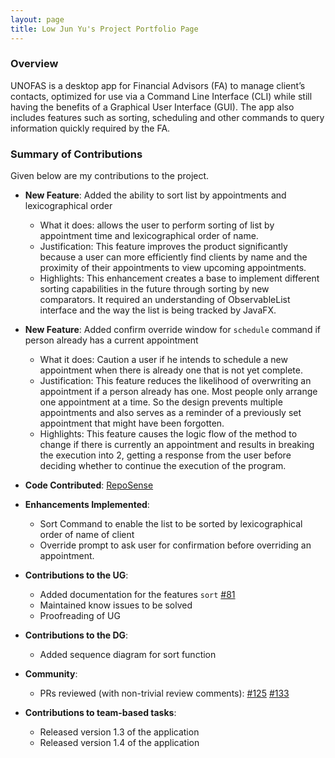 ```yaml
---
layout: page
title: Low Jun Yu's Project Portfolio Page
---
```


### Overview

UNOFAS is a desktop app for Financial Advisors (FA) to manage client’s contacts, optimized for use via a Command Line
Interface (CLI) while still having the benefits of a Graphical User Interface (GUI). The app also includes features
such as sorting, scheduling and other commands to query information quickly required by the FA.

### Summary of Contributions

Given below are my contributions to the project.

* **New Feature**: Added the ability to sort list by appointments and lexicographical order
    * What it does: allows the user to perform sorting of list by appointment time and lexicographical order of name.
    * Justification: This feature improves the product significantly because a user can more efficiently find clients by name and the proximity of their appointments to view upcoming appointments.
    * Highlights: This enhancement creates a base to implement different sorting capabilities in the future through sorting by new comparators. It required an understanding of ObservableList interface and the way the list is being tracked by JavaFX.
  
* **New Feature**: Added confirm override window for `schedule` command if person already has a current appointment
  * What it does: Caution a user if he intends to schedule a new appointment when there is already one that is not yet complete.
  * Justification: This feature reduces the likelihood of overwriting an appointment if a person already has one. Most people only arrange one appointment at a time. So the design prevents multiple appointments and also serves as a reminder of a previously set appointment that might have been forgotten.
  * Highlights: This feature causes the logic flow of the method to change if there is currently an appointment and results in breaking the execution into 2, getting a response from the user before deciding whether to continue the execution of the program.
* **Code Contributed**: [RepoSense](https://nus-cs2103-ay2324s1.github.io/tp-dashboard/?search=jylow&breakdown=true)

* **Enhancements Implemented**: 
    * Sort Command to enable the list to be sorted by lexicographical order of name of client
    * Override prompt to ask user for confirmation before overriding an appointment.

* **Contributions to the UG**:
    * Added documentation for the features `sort` [\#81](https://github.com/AY2324S1-CS2103T-F12-1/tp/pull/81)
    * Maintained know issues to be solved
    * Proofreading of UG

* **Contributions to the DG**: 
    * Added sequence diagram for sort function 

* **Community**:
  * PRs reviewed (with non-trivial review comments): [\#125](https://github.com/AY2324S1-CS2103T-F12-1/tp/pull/125) [\#133](https://github.com/AY2324S1-CS2103T-F12-1/tp/pull/133#pullrequestreview-1699166607)

* **Contributions to team-based tasks**: 
  * Released version 1.3 of the application
  * Released version 1.4 of the application
